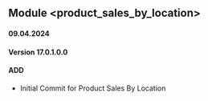 ## Module <product_sales_by_location>

#### 09.04.2024
#### Version 17.0.1.0.0
#### ADD
- Initial Commit for Product Sales By Location
